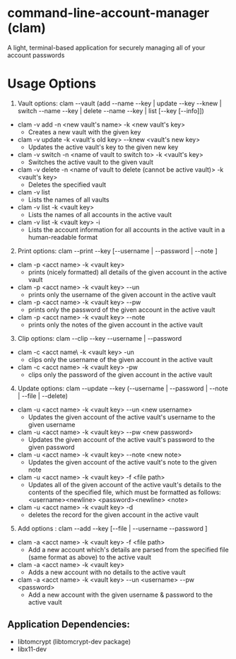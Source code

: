 # command-line-account-manager (clam)
A light, terminal-based application for securely managing all of your account passwords

# Usage Options

1. Vault options: clam --vault (add --name <vault-name> --key <vault-key> | update --key <vault-key> --knew <new-key> | switch --name <vault-name> --key <vault-key> | delete --name <vault-name> --key <vault-key> | list [--key <key> [--info]])
* clam -v add -n \<new vault's name\> -k \<new vault's key\>
    * Creates a new vault with the given key
* clam -v update -k \<vault's old key\> --knew \<vault's new key\>
    * Updates the active vault's key to the given new key
* clam -v switch -n \<name of vault to switch to\> -k \<vault's key\>
    * Switches the active vault to the given vault
* clam -v delete -n \<name of vault to delete (cannot be active vault)\> -k \<vault's key\>
    * Deletes the specified vault
* clam -v list
    * Lists the names of all vaults
* clam -v list -k \<vault key\>
    * Lists the names of all accounts in the active vault
* clam -v list -k \<vault key\> -i
    * Lists the account information for all accounts in the active vault in a human-readable format

2. Print options: clam --print <account-name> --key <key> [--username <username> | --password <password> | --note <note>]
* clam -p \<acct name\> -k \<vault key\>
    * prints (nicely formatted) all details of the given account in the active vault
* clam -p \<acct name\> -k \<vault key\> --un
    * prints only the username of the given account in the active vault
* clam -p \<acct name\> -k \<vault key\> --pw
    * prints only the password of the given account in the active vault
* clam -p \<acct name\> -k \<vault key\> --note
    * prints only the notes of the given account in the active vault

3. Clip options: clam --clip <account-name> --key <vault-key> --username | --password
* clam -c \<acct name\ -k \<vault key\> -un
    * clips only the username of the given account in the active vault
* clam -c \<acct name\> -k \<vault key\> -pw
    * clips only the password of the given account in the active vault

4. Update options: clam --update <account-name> --key <key> (--username <username> | --password <password> | --note <note> | --file <file-path> | --delete)
* clam -u \<acct name\> -k \<vault key\> --un \<new username\>
    * Updates the given account of the active vault's username to the given username
* clam -u \<acct name\> -k \<vault key\> --pw \<new password\>
    * Updates the given account of the active vault's password to the given password
* clam -u \<acct name\> -k \<vault key\> --note \<new note\>
    * Updates the given account of the active vault's note to the given note
* clam -u \<acct name\> -k \<vault key\> -f \<file path\>
    * Updates all of the given account of the active vault's details to the contents of the specified file,
      which must be formatted as follows:
      \<username\>\<newline\>
      \<password\>\<newline\>
      \<note\>
* clam -u \<acct name\> -k \<vault key\> -d
    * deletes the record for the given account in the active vault

5. Add options : clam --add <account-name> --key <vault-key> [--file <file-path> | --username <username> --password <password>]
* clam -a \<acct name\> -k \<vault key\> -f \<file path\>
    * Add a new account which's details are parsed from the specified file (same format as above) to the active vault
* clam -a \<acct name\> -k \<vault key\>
    * Adds a new account with no details to the active vault
* clam -a \<acct name\> -k \<vault key\> --un \<username\> --pw \<password\>
    * Add a new account with the given username & password to the active vault


## Application Dependencies:
* libtomcrypt (libtomcrypt-dev package)
* libx11-dev
